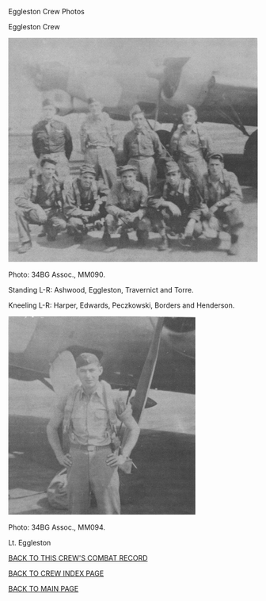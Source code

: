 
Eggleston Crew Photos






 




Eggleston Crew  
  

![](Eggleston.jpg)  

Photo: 34BG Assoc., MM090.  

Standing L-R: Ashwood, Eggleston, Travernict and Torre.  

Kneeling L-R: Harper, Edwards, Peczkowski, Borders and Henderson.  

  

![](Eggleston-A-MM094.jpg)  

Photo: 34BG Assoc., MM094.  

Lt. Eggleston  

  

[BACK TO THIS CREW'S COMBAT RECORD](../crews/Eggleston.md)  

[BACK TO CREW INDEX PAGE](../000crews.md)  

[BACK TO MAIN PAGE](../index.md)


